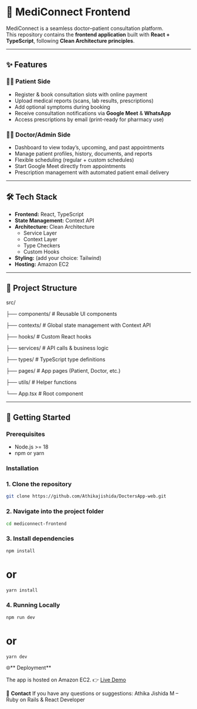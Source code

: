 # 🏥 MediConnect Frontend

MediConnect is a seamless doctor–patient consultation platform.  
This repository contains the **frontend application** built with **React + TypeScript**, following **Clean Architecture principles**.

---

## ✨ Features

### 👩‍⚕️ Patient Side
- Register & book consultation slots with online payment
- Upload medical reports (scans, lab results, prescriptions)
- Add optional symptoms during booking
- Receive consultation notifications via **Google Meet** & **WhatsApp**
- Access prescriptions by email (print-ready for pharmacy use)

### 👨‍⚕️ Doctor/Admin Side
- Dashboard to view today’s, upcoming, and past appointments
- Manage patient profiles, history, documents, and reports
- Flexible scheduling (regular + custom schedules)
- Start Google Meet directly from appointments
- Prescription management with automated patient email delivery

---

## 🛠️ Tech Stack

- **Frontend:** React, TypeScript  
- **State Management:** Context API  
- **Architecture:** Clean Architecture  
  - Service Layer  
  - Context Layer  
  - Type Checkers  
  - Custom Hooks  
- **Styling:** (add your choice: Tailwind)  
- **Hosting:** Amazon EC2  

---

## 📂 Project Structure

src/

├── components/ # Reusable UI components

├── contexts/ # Global state management with Context API

├── hooks/ # Custom React hooks

├── services/ # API calls & business logic

├── types/ # TypeScript type definitions

├── pages/ # App pages (Patient, Doctor, etc.)

├── utils/ # Helper functions

└── App.tsx # Root component


---

## 🚀 Getting Started

### Prerequisites
- Node.js >= 18
- npm or yarn

### Installation

### 1. Clone the repository
```bash
git clone https://github.com/Athikajishida/DoctersApp-web.git
```


### 2. Navigate into the project folder
```bash
cd mediconnect-frontend
```

### 3. Install dependencies
```bash
npm install
```
# or
```bash
yarn install
```

### 4. Running Locally
```bash
npm run dev
```
# or
```bash
yarn dev
```

🌐** Deployment**

The app is hosted on Amazon EC2.
👉 [Live Demo](http://register.cancerclinickerala.com)

📧 **Contact**
If you have any questions or suggestions:
Athika Jishida M – Ruby on Rails & React Developer
